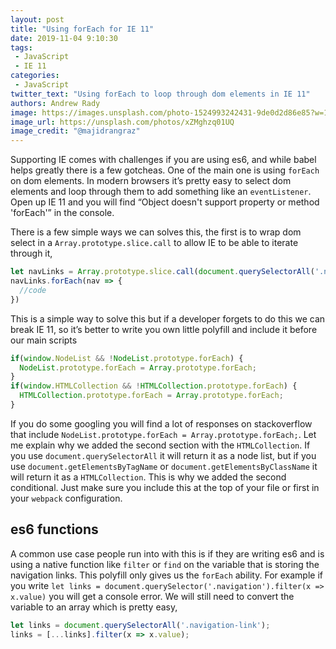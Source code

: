 ```yaml
---
layout: post
title: "Using forEach for IE 11"
date: 2019-11-04 9:10:30
tags:
 - JavaScript
 - IE 11
categories:
 - JavaScript
twitter_text: "Using forEach to loop through dom elements in IE 11"
authors: Andrew Rady
image: https://images.unsplash.com/photo-1524993242431-9de0d2d86e85?w=1000
image_url: https://unsplash.com/photos/xZMghzq01UQ
image_credit: "@majidrangraz"
---
```


Supporting IE comes with challenges if you are using es6, and while babel helps greatly there is a few gotcheas. One of the main one is using `forEach` on dom elements. In modern browsers it’s pretty easy to select dom elements and loop through them to add something like an `eventListener`. Open up IE 11 and you will find “Object doesn't support property or method 'forEach'” in the console.

There is a few simple ways we can solves this, the first is to wrap dom select in a `Array.prototype.slice.call` to allow IE to be able to iterate through it,

```js
let navLinks = Array.prototype.slice.call(document.querySelectorAll('.navigation-link'))
navLinks.forEach(nav => {
  //code
})
```

This is a simple way to solve this but if a developer forgets to do this we can break IE 11, so it’s better to write you own little polyfill and include it before our main scripts

```js
if(window.NodeList && !NodeList.prototype.forEach) {
  NodeList.prototype.forEach = Array.prototype.forEach;
}
if(window.HTMLCollection && !HTMLCollection.prototype.forEach) {
  HTMLCollection.prototype.forEach = Array.prototype.forEach;
}
```

If you do some googling you will find a lot of responses on stackoverflow that include `NodeList.prototype.forEach = Array.prototype.forEach;`. Let me explain why we added the second section with the `HTMLCollection`. If you use `document.querySelectorAll` it will return it as a node list, but if you use `document.getElementsByTagName` or `document.getElementsByClassName` it will return it as a `HTMLCollection`. This is why we added the second conditional. Just make sure you include this at the top of your file or first in your `webpack` configuration.


## es6 functions

A common use case people run into with this is if they are writing es6 and is using a native function like `filter` or `find` on the variable that is storing the navigation links. This polyfill only gives us the `forEach` ability. For example if you write `let links = document.querySelector('.navigation').filter(x => x.value)` you will get a console error. We will still need to convert the variable to an array which is pretty easy,

```js
let links = document.querySelectorAll('.navigation-link');
links = [...links].filter(x => x.value);
```
